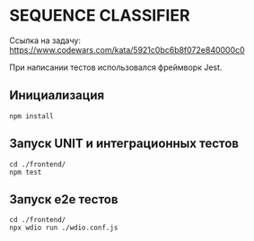 # SEQUENCE CLASSIFIER

Ссылка на задачу: https://www.codewars.com/kata/5921c0bc6b8f072e840000c0

При написании тестов использовался фреймворк Jest.

## Инициализация

```
npm install
```

## Запуск UNIT и интеграционных тестов

```
cd ./frontend/
npm test
```

## Запуск e2e тестов
```
cd ./frontend/
npx wdio run ./wdio.conf.js
```